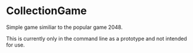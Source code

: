# CollectionGame
Simple game similiar to the popular game 2048.

This is currently only in the command line as a prototype and not intended for use.
